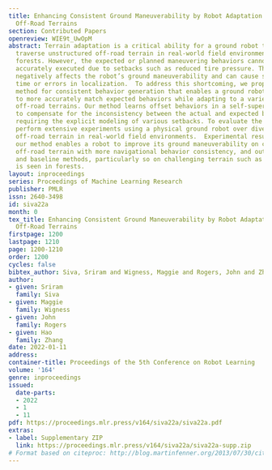 ```yaml
---
title: Enhancing Consistent Ground Maneuverability by Robot Adaptation to Complex
  Off-Road Terrains
section: Contributed Papers
openreview: WIE9t_UwOpM
abstract: Terrain adaptation is a critical ability for a ground robot to effectively
  traverse unstructured off-road terrain in real-world field environments such as
  forests. However, the expected or planned maneuvering behaviors cannot always be
  accurately executed due to setbacks such as reduced tire pressure. This inconsistency
  negatively affects the robot’s ground maneuverability and can cause slower traversal
  time or errors in localization.  To address this shortcoming, we propose a novel
  method for consistent behavior generation that enables a ground robot’s actual behaviors
  to more accurately match expected behaviors while adapting to a variety of complex
  off-road terrains. Our method learns offset behaviors in a self-supervised fashion
  to compensate for the inconsistency between the actual and expected behaviors without
  requiring the explicit modeling of various setbacks. To evaluate the method, we
  perform extensive experiments using a physical ground robot over diverse complex
  off-road terrain in real-world field environments.  Experimental results show that
  our method enables a robot to improve its ground maneuverability on complex unstructured
  off-road terrain with more navigational behavior consistency, and outperforms previous
  and baseline methods, particularly so on challenging terrain such as that which
  is seen in forests.
layout: inproceedings
series: Proceedings of Machine Learning Research
publisher: PMLR
issn: 2640-3498
id: siva22a
month: 0
tex_title: Enhancing Consistent Ground Maneuverability by Robot Adaptation to Complex
  Off-Road Terrains
firstpage: 1200
lastpage: 1210
page: 1200-1210
order: 1200
cycles: false
bibtex_author: Siva, Sriram and Wigness, Maggie and Rogers, John and Zhang, Hao
author:
- given: Sriram
  family: Siva
- given: Maggie
  family: Wigness
- given: John
  family: Rogers
- given: Hao
  family: Zhang
date: 2022-01-11
address:
container-title: Proceedings of the 5th Conference on Robot Learning
volume: '164'
genre: inproceedings
issued:
  date-parts:
  - 2022
  - 1
  - 11
pdf: https://proceedings.mlr.press/v164/siva22a/siva22a.pdf
extras:
- label: Supplementary ZIP
  link: https://proceedings.mlr.press/v164/siva22a/siva22a-supp.zip
# Format based on citeproc: http://blog.martinfenner.org/2013/07/30/citeproc-yaml-for-bibliographies/
---
```

